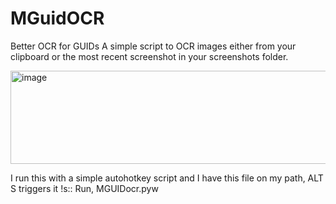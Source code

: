 # MGuidOCR
Better OCR for GUIDs
A simple script to OCR images either from your clipboard or the most recent screenshot in your screenshots folder.

<img width="709" height="149" alt="image" src="https://github.com/user-attachments/assets/59be5b95-ee20-4a1a-8440-158e5cce4ca1" />


I run this with a simple autohotkey script and I have this file on my path, ALT S triggers it
!s:: Run, MGUIDocr.pyw
